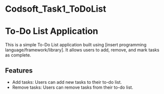 # Codsoft_Task1_ToDoList

# To-Do List Application

This is a simple To-Do List application built using [insert programming language/framework/library]. It allows users to add, remove, and mark tasks as complete.

## Features

- Add tasks: Users can add new tasks to their to-do list.
- Remove tasks: Users can remove tasks from their to-do list.


